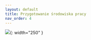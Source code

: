 ```yaml
---
layout: default
title: Przygotowanie środowiska pracy
nav_order: 4
---
```

![](../images/intros/envioronment.jpg){: width="250" }